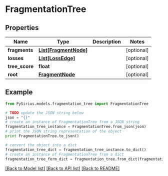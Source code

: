 # FragmentationTree



## Properties

Name | Type | Description | Notes
------------ | ------------- | ------------- | -------------
**fragments** | [**List[FragmentNode]**](FragmentNode.md) |  | [optional] 
**losses** | [**List[LossEdge]**](LossEdge.md) |  | [optional] 
**tree_score** | **float** |  | [optional] 
**root** | [**FragmentNode**](FragmentNode.md) |  | [optional] 

## Example

```python
from PySirius.models.fragmentation_tree import FragmentationTree

# TODO update the JSON string below
json = "{}"
# create an instance of FragmentationTree from a JSON string
fragmentation_tree_instance = FragmentationTree.from_json(json)
# print the JSON string representation of the object
print FragmentationTree.to_json()

# convert the object into a dict
fragmentation_tree_dict = fragmentation_tree_instance.to_dict()
# create an instance of FragmentationTree from a dict
fragmentation_tree_form_dict = fragmentation_tree.from_dict(fragmentation_tree_dict)
```
[[Back to Model list]](../README.md#documentation-for-models) [[Back to API list]](../README.md#documentation-for-api-endpoints) [[Back to README]](../README.md)


